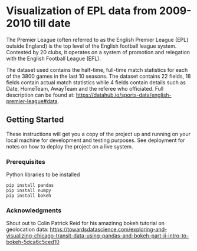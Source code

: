 # Visualization of EPL data from 2009-2010 till date
The Premier League (often referred to as the English Premier League (EPL) outside England) is the top level of the English football league system. Contested by 20 clubs, it operates on a system of promotion and relegation with the English Football League (EFL).

The dataset used contains the half-time, full-time match statistics for each of the 3800 games in the last 10 seasons.
The dataset contains 22 fields, 18 fields contain actual match statistics while 4 fields contain details such as Date, HomeTeam, AwayTeam and the referee who officiated.
Full description can be found at: https://datahub.io/sports-data/english-premier-league#data.

## Getting Started

These instructions will get you a copy of the project up and running on your local machine for development and testing purposes. See deployment for notes on how to deploy the project on a live system.

### Prerequisites

Python libraries to be installed 

```
pip install pandas
pip install numpy
pip install bokeh
```

### Acknowledgments
Shout out to Colin Patrick Reid for his amazinng bokeh tutorial on geolocation data:
https://towardsdatascience.com/exploring-and-visualizing-chicago-transit-data-using-pandas-and-bokeh-part-ii-intro-to-bokeh-5dca6c5ced10




